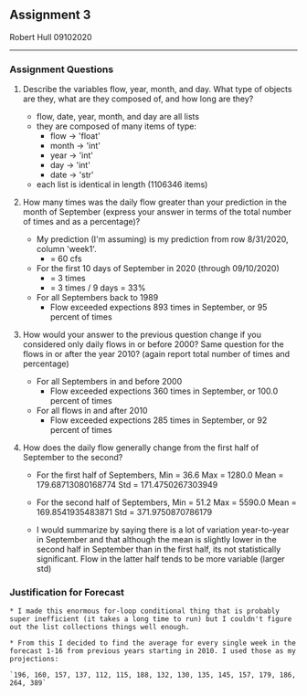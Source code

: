 ## Assignment 3
Robert Hull
09102020

-------

### Assignment Questions

1. Describe the variables flow, year, month, and day. What type of objects are they, what are they composed of, and how long are they?
    * flow, date, year, month, and day are all lists
    * they are composed of many items of type:
        * flow -> 'float'
        * month -> 'int'
        * year -> 'int'
        * day -> 'int'
        * date -> 'str' 
    * each list is identical in length (1106346 items)

2. How many times was the daily flow greater than your prediction in the month of September (express your answer in terms of the total number of times and as a percentage)?
    * My prediction (I'm assuming) is my prediction from row 8/31/2020, column 'week1'. 
        * = 60 cfs
    * For the first 10 days of September in 2020 (through 09/10/2020)
        * = 3 times
        * = 3 times / 9 days = 33%
    * For all Septembers back to 1989
        * Flow exceeded expections  893 times in September, or 95 percent of times

3. How would your answer to the previous question change if you considered only daily flows in or before 2000? Same question for the flows in or after the year 2010? (again report total number of times and percentage)
    * For all Septembers in and before 2000
        * Flow exceeded expections  360 times in September, or 100.0 percent of times
    * For all flows in and after 2010
        * Flow exceeded expections  285 times in September, or 92 percent of times

4. How does the daily flow generally change from the first half of September to the second?
    * For the first half of Septembers, Min =  36.6  Max =  1280.0  Mean =  179.68713080168774  Std =  171.4750267303949
    * For the second half of Septembers, Min =  51.2  Max =  5590.0  Mean =  169.8541935483871  Std =  371.9750870786179

    * I would summarize by saying there is a lot of variation year-to-year in September and that although the mean is slightly lower in the second half in September than in the first half, its not statistically significant. Flow in the latter half tends to be more variable (larger std)

### Justification for Forecast
    * I made this enormous for-loop conditional thing that is probably super inefficient (it takes a long time to run) but I couldn't figure out the list collections things well enough. 

    * From this I decided to find the average for every single week in the forecast 1-16 from previous years starting in 2010. I used those as my projections:

    `196, 160, 157, 137, 112, 115, 188, 132, 130, 135, 145, 157, 179, 186, 264, 389`



